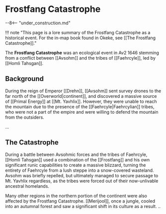 # Frostfang Catastrophe

--8<-- "under_construction.md"

!!! note "This page is a lore summary of the Frostfang Catastrophe as a historical event. For the in-map book found in Okeke, see [[The Frostfang Catastrophe]]."

The **Frostfang Catastrophe** was an ecological event in Av2 1646 stemming from a conflict between [[Avsohm]] and the tribes of [[Faehrcyle]], led by [[Homli Tahsgan]].

## Background

During the reign of Emperor [[Drehn]], [[Avsohm]] sent survey drones to the far north of the [[Overworld|continent]], and discovered a massive source of [[Primal Energy]] at [[Mt. Yavhlix]]. However, they were unable to reach the mountain due to the presence of the [[Faehrcyle|Faehrcylian]] tribes, who were not a part of the empire and were willing to defend the mountain from the outsiders.

...


## The Catastrophe

During a battle between Avsohmic forces and the tribes of Faehrcyle, [[Homli Tahsgan]] used a combination of the [[Frostfang]] and his own significant runic capabilities to create a massive blizzard, turning the entirety of Faehrcyle from a lush steppe into a snow-covered wasteland. Avsohm was briefly repelled, but ultimately managed to secure passage to Mt. Yavhlix regardless, as the tribes were forced out of their now-unlivable ancestral homelands.

Many other regions in the northern portion of the continent were also affected by the Frostfang Catastrophe. [[Merijool]], once a jungle, cooled into an autumnal forest and saw a significant shift in its culture as a result. ..
